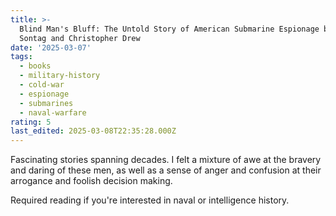 ```yaml
---
title: >-
  Blind Man's Bluff: The Untold Story of American Submarine Espionage by Sherry
  Sontag and Christopher Drew
date: '2025-03-07'
tags:
  - books
  - military-history
  - cold-war
  - espionage
  - submarines
  - naval-warfare
rating: 5
last_edited: 2025-03-08T22:35:28.000Z
---
```


Fascinating stories spanning decades. I felt a mixture of awe at the bravery and daring of these men, as well as a sense of anger and confusion at their arrogance and foolish decision making.

Required reading if you're interested in naval or intelligence history.
